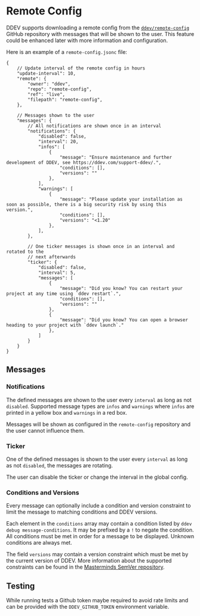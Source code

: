 # Remote Config

DDEV supports downloading a remote config from the [`ddev/remote-config`](https://github.com/ddev/remote-config) GitHub repository with messages that will be shown to the user. This feature could be enhanced later with more information and configuration.

Here is an example of a `remote-config.jsonc` file:

```jsonc
{
    // Update interval of the remote config in hours
    "update-interval": 10,
    "remote": {
        "owner": "ddev",
        "repo": "remote-config",
        "ref": "live",
        "filepath": "remote-config",
    },

    // Messages shown to the user
    "messages": {
        // All notifications are shown once in an interval
        "notifications": {
            "disabled": false,
            "interval": 20,
            "infos": [
                {
                    "message": "Ensure maintenance and further development of DDEV, see https://ddev.com/support-ddev/.",
                    "conditions": [],
                    "versions": ""
                },
            ],
            "warnings": [
                {
                    "message": "Please update your installation as soon as possible, there is a big security risk by using this version.",
                    "conditions": [],
                    "versions": "<1.20"
                },
            ],
        },

        // One ticker messages is shown once in an interval and rotated to the
        // next afterwards
        "ticker": {
            "disabled": false,
            "interval": 5,
            "messages": [
                {
                    "message": "Did you know? You can restart your project at any time using `ddev restart`.",
                    "conditions": [],
                    "versions": ""
                },
                {
                    "message": "Did you know? You can open a browser heading to your project with `ddev launch`."
                },
            ]
        }
    }
}
```

## Messages

### Notifications

The defined messages are shown to the user every `interval` as long as not
`disabled`. Supported message types are `infos` and `warnings` where `infos`
are printed in a yellow box and `warnings` in a red box.

Messages will be shown as configured in the `remote-config` repository and the user cannot influence them.

### Ticker

One of the defined messages is shown to the user every `interval` as long as
not `disabled`, the messages are rotating.

The user can disable the ticker or change the interval in the global config.

### Conditions and Versions

Every message can optionally include a condition and version constraint to limit the message to matching conditions and DDEV versions.

Each element in the `conditions` array may contain a condition listed by `ddev debug message-conditions`. It may be prefixed by a `!` to negate the condition. All conditions must be met in order for a message to be displayed. Unknown conditions are always met.

The field `versions` may contain a version constraint which must be met by the
current version of DDEV. More information about the supported constraints can
be found in the [Masterminds SemVer repository](https://github.com/Masterminds/semver#readme).

## Testing

While running tests a Github token maybe required to avoid rate limits and can
be provided with the `DDEV_GITHUB_TOKEN` environment variable.
